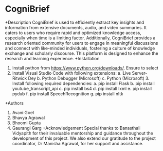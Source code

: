# CogniBrief

+Description
  CogniBrief is used to efficiently extract key insights and information from extensive
  documents, audio, and video summaries. It caters to users who require rapid and optimized
  knowledge access, especially when time is a limiting factor. Additionally, CogniBrief
  provides a research oriented community for users to engage in meaningful discussions and
  connect with like-minded individuals, fostering a culture of knowledge exchange and
  scholarly discourse. This platform is designed to enhance the research and learning
  experience.
+Installation
  1. Install python from https://www.python.org/downloads/. Ensure to select
  2. Install Visual Studio Code with following extensions:
    a. Live Server- Ritwick Dey
    b. Python Debugger (Microsoft)
    c. Python (Microsoft)
    3. Install following required dependencies:
    a. pip install Flask
    b. pip install youtube_transcript_api
    c. pip install bs4
    d. pip install lxml
    e. pip install pydub
    f. pip install SpeechRecognition
    g. pip install nltk

+Authors
  1. Avani Goel
  2. Bhavya Agrawal
  3. Bhoomi Gupta
  4. Gaurangi Garg
+Acknowledgement
  Special thanks to Banasthali Vidyapith for their invaluable mentorship and guidance
  throughout the development of this project. We also extend our gratitude to the project
  coordinator, Dr Manisha Agrawal, for her support and assistance.
